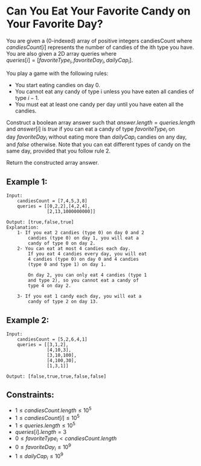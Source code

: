 # Can You Eat Your Favorite Candy on Your Favorite Day?

You are given a (0-indexed) array of positive integers candiesCount where  
$candiesCount[i]$ represents the number of candies of the ith type you have.  
You are also given a 2D array queries where  
$queries[i] = [favoriteType_i, favoriteDay_i, dailyCap_i]$.

You play a game with the following rules:

* You start eating candies on day 0.
* You cannot eat any candy of type i unless you have eaten all candies of  
    type $i - 1$.
* You must eat at least one candy per day until you have eaten all the candies.

Construct a boolean array answer such that $answer.length = queries.length$  
and $answer[i]$ is $true$ if you can eat a candy of type $favoriteType_i$ on  
day $favoriteDay_i$ without eating more than $dailyCap_i$ candies on any day,  
and $false$ otherwise. Note that you can eat different types of candy on the  
same day, provided that you follow rule 2.

Return the constructed array answer.
 

## Example 1:

    Input: 
        candiesCount = [7,4,5,3,8]
        queries = [[0,2,2],[4,2,4],
                   [2,13,1000000000]]

    Output: [true,false,true]
    Explanation:
        1- If you eat 2 candies (type 0) on day 0 and 2 
            candies (type 0) on day 1, you will eat a 
            candy of type 0 on day 2.
        2- You can eat at most 4 candies each day.
            If you eat 4 candies every day, you will eat 
            4 candies (type 0) on day 0 and 4 candies 
            (type 0 and type 1) on day 1.

            On day 2, you can only eat 4 candies (type 1 
            and type 2), so you cannot eat a candy of 
            type 4 on day 2.

        3- If you eat 1 candy each day, you will eat a 
            candy of type 2 on day 13.

## Example 2:

    Input: 
        candiesCount = [5,2,6,4,1]
        queries = [[3,1,2],
                   [4,10,3],
                   [3,10,100],
                   [4,100,30],
                   [1,3,1]]

    Output: [false,true,true,false,false]

 

## Constraints:

* $1 \le candiesCount.length \le 10^5$
* $1 \le candiesCount[i] \le 10^5$
* $1 \le queries.length \le 10^5$
* $queries[i].length = 3$
* $0 \le favoriteType_i < candiesCount.length$
* $0 \le favoriteDay_i \le 10^9$
* $1 \le dailyCap_i \le 10^9$


